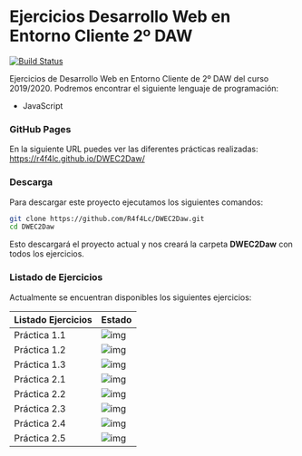 # Ejercicios Desarrollo Web en Entorno Cliente 2º DAW

[![Build Status](https://travis-ci.org/joemccann/dillinger.svg?branch=master)](https://github.com/R4f4Lc/DWEC2Daw)

Ejercicios de Desarrollo Web en Entorno Cliente de 2º DAW del curso 2019/2020. Podremos encontrar el siguiente lenguaje de programación: 

  - JavaScript

### GitHub Pages
En la siguiente URL puedes ver las diferentes prácticas realizadas:
https://r4f4lc.github.io/DWEC2Daw/

### Descarga
Para descargar este proyecto ejecutamos los siguientes comandos: 

```sh
git clone https://github.com/R4f4Lc/DWEC2Daw.git
cd DWEC2Daw
```
Esto descargará el proyecto actual y nos creará la carpeta **DWEC2Daw** con todos los ejercicios.

### Listado de Ejercicios

Actualmente se encuentran disponibles los siguientes ejercicios:

| Listado Ejercicios | Estado |
| ------ | ------ |
| Práctica 1.1 |![img](http://i.imgur.com/VJ7IoXU.png) |
| Práctica 1.2 |![img](http://i.imgur.com/VJ7IoXU.png) |
| Práctica 1.3 |![img](http://i.imgur.com/VJ7IoXU.png) |
| Práctica 2.1 |![img](http://i.imgur.com/VJ7IoXU.png) |
| Práctica 2.2 |![img](http://i.imgur.com/VJ7IoXU.png) |
| Práctica 2.3 |![img](http://i.imgur.com/kR8HJwg.png) |
| Práctica 2.4 |![img](http://i.imgur.com/VJ7IoXU.png) |
| Práctica 2.5 |![img](http://i.imgur.com/VJ7IoXU.png) |


[Twitter]: <https://twitter.com/RafaLpeC/>